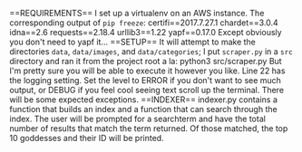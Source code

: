 ==REQUIREMENTS==
I set up a virtualenv on an AWS instance. 
The corresponding output of `pip freeze`:
    certifi==2017.7.27.1
    chardet==3.0.4
    idna==2.6
    requests==2.18.4
    urllib3==1.22
    yapf==0.17.0
Except obviously you don't need to yapf it... 
==SETUP==
It will attempt to make the directories `data`, `data/images`,
and `data/categories`; I put `scraper.py` in a `src` directory
and ran it from the project root a la:
    python3 src/scraper.py
But I'm pretty sure you will be able to execute it however you
like.
Line 22 has the logging setting. Set the level to ERROR if you
don't want to see much output, or DEBUG if you feel cool seeing
text scroll up the terminal. There will be some expected 
exceptions.
==INDEXER==
indexer.py contains a function that builds an index and a function that
can search through the index. The user will be prompted for a searchterm
and have the total number of results that match the term returned.
Of those matched, the top 10 goddesses and their ID will be printed.
